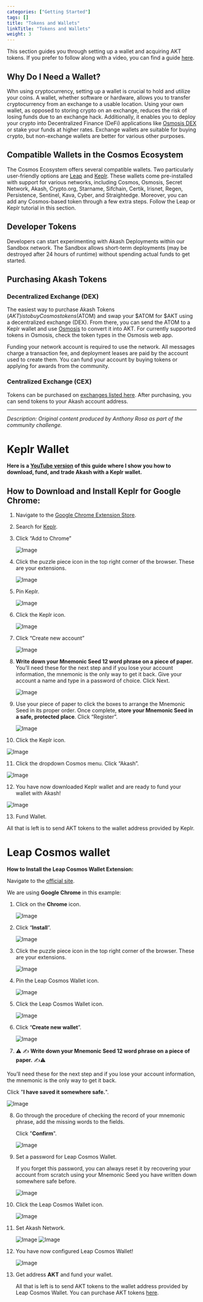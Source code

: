 ```yaml
---
categories: ["Getting Started"]
tags: []
title: "Tokens and Wallets"
linkTitle: "Tokens and Wallets"
weight: 3
---
```


This section guides you through setting up a wallet and acquiring AKT tokens. If you prefer to follow along with a video, you can find a guide [here](https://akashedu.thinkific.com/courses/take/ai-placeholder/lessons/64818615-akash-102-getting-started-with-akash).

## Why Do I Need a Wallet?

Whn using cryptocurrency, setting up a wallet is crucial to hold and utilize your coins. A wallet, whether software or hardware, allows you to transfer cryptocurrency from an exchange to a usable location. Using your own wallet, as opposed to storing crypto on an exchange, reduces the risk of losing funds due to an exchange hack. Additionally, it enables you to deploy your crypto into Decentralized Finance (DeFi) applications like [Osmosis DEX](https://app.osmosis.zone) or stake your funds at higher rates. Exchange wallets are suitable for buying crypto, but non-exchange wallets are better for various other purposes.

## Compatible Wallets in the Cosmos Ecosystem

The Cosmos Ecosystem offers several compatible wallets. Two particularly user-friendly options are [Leap](#leap-cosmos-wallet) and [Keplr](#keplr-wallet). These wallets come pre-installed with support for various networks, including Cosmos, Osmosis, Secret Network, Akash, Crypto.org, Starname, Sifchain, Certik, Irisnet, Regen, Persistence, Sentinel, Kava, Cyber, and Straightedge. Moreover, you can add any Cosmos-based token through a few extra steps. Follow the Leap or Keplr tutorial in this section.

## Developer Tokens

Developers can start experimenting with Akash Deployments within our Sandbox network. The Sandbox allows short-term deployments (may be destroyed after 24 hours of runtime) without spending actual funds to get started.

## Purchasing Akash Tokens

### Decentralized Exchange (DEX)

The easiest way to purchase Akash Tokens ($AKT) is to buy Cosmos tokens ($ATOM) and swap your $ATOM for $AKT using a decentralized exchange (DEX). From there, you can send the ATOM to a Keplr wallet and use [Osmosis](https://app.osmosis.zone/) to convert it into AKT. For currently supported tokens in Osmosis, check the token types in the Osmosis web app.

Funding your network account is required to use the network. All messages charge a transaction fee, and deployment leases are paid by the account used to create them. You can fund your account by buying tokens or applying for awards from the community.

### Centralized Exchange (CEX)

Tokens can be purchased on [exchanges listed here](https://akash.network/token). After purchasing, you can send tokens to your Akash account address.

---

_Description: Original content produced by Anthony Rosa as part of the community challenge._

# Keplr Wallet

**Here is a [YouTube version](https://www.youtube.com/watch?v=KGu3wiwcxNc&t=642s) of this guide where I show you how to download, fund, and trade Akash with a Keplr wallet.**

## How to Download and Install Keplr for Google Chrome:

1. Navigate to the [Google Chrome Extension Store](https://chrome.google.com/webstore/category/extensions?hl=en).
2. Search for [Keplr](https://chrome.google.com/webstore/detail/keplr/dmkamcknogkgcdfhhbddcghachkejeap?hl=en).
3. Click “Add to Chrome”

   ![Image](https://miro.medium.com/max/1400/1*b-gl3aaJpxx4_VAK4T58QA.png)

4. Click the puzzle piece icon in the top right corner of the browser. These are your extensions.

   ![Image](https://miro.medium.com/max/408/1*6TXuj66rkr9uDZ3K3U6x_A.png)

5. Pin Keplr.

   ![Image](https://miro.medium.com/max/600/1*A3LlAK2TNjx4jGEgK5HCiw.png)

6. Click the Keplr icon.

   ![Image](https://miro.medium.com/max/272/1*fUjYWaDxVltwkbu_LWjsvg.png)

7. Click “Create new account”

   ![Image](https://miro.medium.com/max/1288/1*eu6QM_p5jbeorJQTWXMNXg.png)

8. **Write down your Mnemonic Seed 12 word phrase on a piece of paper.** You’ll need these for the next step and if you lose your account information, the mnemonic is the only way to get it back. Give your account a name and type in a password of choice. Click Next.

   ![Image](https://miro.medium.com/max/1400/1*3j8sS3D8YIJbBhNsb2uiig.png)

9. Use your piece of paper to click the boxes to arrange the Mnemonic Seed in its proper order. Once complete, **store your Mnemonic Seed in a safe, protected place**. Click “Register”.

   ![Image](https://miro.medium.com/max/1400/1*8ax_97-t6IRo2mWw7HV1cg.png)

10. Click the Keplr icon.

![Image](https://miro.medium.com/max/272/1*OFgsSrkW2yYXQHujo9uI4Q.png)

11. Click the dropdown Cosmos menu. Click “Akash”.

![Image](https://miro.medium.com/max/744/1*PPobLOFbdYCNhXEyWmTxxw.png)

12. You have now downloaded Keplr wallet and are ready to fund your wallet with Akash!

![Image](https://miro.medium.com/max/736/1*kF2UUXQgSei23dqutkDNVg.png)

13. Fund Wallet.

All that is left is to send AKT tokens to the wallet address provided by Keplr.

# Leap Cosmos wallet

**How to Install the Leap Cosmos Wallet Extension:**

Navigate to the [official site](https://www.leapwallet.io/#inpage-download).

We are using **Google Chrome** in this example:

1. Click on the **Chrome** icon.

   ![Image](https://github.com/Dimokus88/docs/assets/23629420/2e23aa24-6ea4-42a2-a70f-e4497fd911b0)

2. Click “**Install**”.

   ![Image](https://github.com/Dimokus88/docs/assets/23629420/4443a3f0-70fa-4e82-a732-fcc4552561a4)

3. Click the puzzle piece icon in the top right corner of the browser. These are your extensions.

   ![Image](https://github.com/Dimokus88/docs/assets/23629420/e2a09fbf-9cab-4fe2-af15-e3990b789800)

4. Pin the Leap Cosmos Wallet icon.

   ![Image](https://github.com/Dimokus88/docs/assets/23629420/4c213adc-9926-4fd2-9094-bbd2120bcf3a)

5. Click the Leap Cosmos Wallet icon.

   ![Image](https://github.com/Dimokus88/docs/assets/23629420/2168c244-2253-4e37-9d00-bc29a50e1dbb)

6. Click “**Create new wallet**”.

   ![Image](https://github.com/Dimokus88/docs/assets/23629420/d6c722fc-e526-479b-ae63-f83ce0696dd9)

7. ⚠️ ✍️ **Write down your Mnemonic Seed 12 word phrase on a piece of paper.** ✍️⚠️

You’ll need these for the next step and if you lose your account information, the mnemonic is the only way to get it back.

Click "**I have saved it somewhere safe.**".

![Image](https://github.com/Dimokus88/docs/assets/23629420/08048f1c-4293-48a3-91fa-e0ec16c199f4)

8. Go through the procedure of checking the record of your mnemonic phrase, add the missing words to the fields.

   Click "**Confirm**".

   ![Image](https://github.com/Dimokus88/docs/assets/23629420/42638118-746d-40e0-ba07-e4fcb5bdfb0a)

9. Set a password for Leap Cosmos Wallet.

   If you forget this password, you can always reset it by recovering your account from scratch using your Mnemonic Seed you have written down somewhere safe before.

   ![Image](https://github.com/Dimokus88/docs/assets/23629420/5972f45b-7034-4dc0-85b4-1f8b92992fdf)

10. Click the Leap Cosmos Wallet icon.

    ![Image](https://github.com/Dimokus88/docs/assets/23629420/2168c244-2253-4e37-9d00-bc29a50e1dbb)

11. Set Akash Network.

    ![Image](https://github.com/Dimokus88/docs/assets/23629420/d0479e4e-ddeb-4374-a6d5-27fd34ec4b3a)
    ![Image](https://github.com/Dimokus88/docs/assets/23629420/6cb03209-a7f3-422e-9bb6-917f27d91d9c)

12. You have now configured Leap Cosmos Wallet!

    ![Image](https://github.com/Dimokus88/docs/assets/23629420/511254dc-9cf7-4b1e-ba21-5dca3c831a08)

13. Get address **AKT** and fund your wallet.

    All that is left is to send AKT tokens to the wallet address provided by Leap Cosmos Wallet.
    You can purchase AKT tokens [here](https://akash.network/token/#buying-akt).
